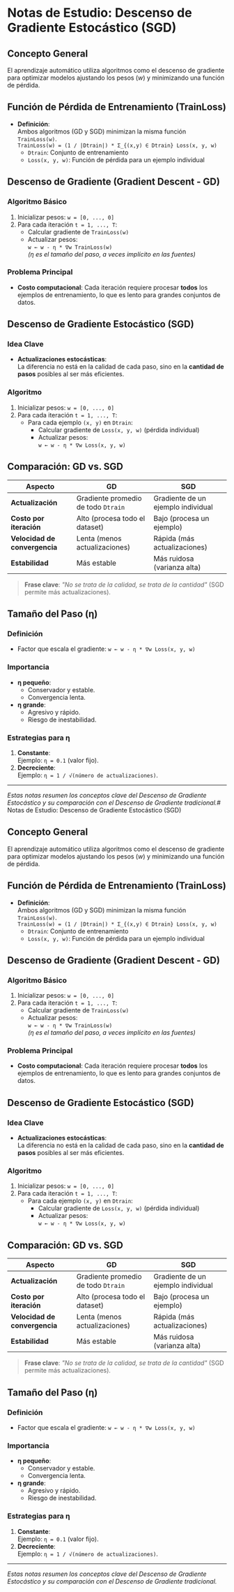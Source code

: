 # Notas de Estudio: Descenso de Gradiente Estocástico (SGD)

## Concepto General
El aprendizaje automático utiliza algoritmos como el descenso de gradiente para optimizar modelos ajustando los pesos (*w*) y minimizando una función de pérdida.

## Función de Pérdida de Entrenamiento (TrainLoss)
- **Definición**:  
  Ambos algoritmos (GD y SGD) minimizan la misma función `TrainLoss(w)`.  
  `TrainLoss(w) = (1 / |Dtrain|) * Σ_{(x,y) ∈ Dtrain} Loss(x, y, w)`  
  - `Dtrain`: Conjunto de entrenamiento  
  - `Loss(x, y, w)`: Función de pérdida para un ejemplo individual  

## Descenso de Gradiente (Gradient Descent - GD)
### Algoritmo Básico
1. Inicializar pesos: `w = [0, ..., 0]`  
2. Para cada iteración `t = 1, ..., T`:  
   - Calcular gradiente de `TrainLoss(w)`  
   - Actualizar pesos:  
     `w ← w - η * ∇w TrainLoss(w)`  
     *(η es el tamaño del paso, a veces implícito en las fuentes)*  

### Problema Principal
- **Costo computacional**: Cada iteración requiere procesar **todos** los ejemplos de entrenamiento, lo que es lento para grandes conjuntos de datos.

## Descenso de Gradiente Estocástico (SGD)
### Idea Clave
- **Actualizaciones estocásticas**:  
  La diferencia no está en la calidad de cada paso, sino en la **cantidad de pasos** posibles al ser más eficientes.  

### Algoritmo
1. Inicializar pesos: `w = [0, ..., 0]`  
2. Para cada iteración `t = 1, ..., T`:  
   - Para cada ejemplo `(x, y)` en `Dtrain`:  
     - Calcular gradiente de `Loss(x, y, w)` (pérdida individual)  
     - Actualizar pesos:  
       `w ← w - η * ∇w Loss(x, y, w)`  

## Comparación: GD vs. SGD
| **Aspecto**               | **GD**                          | **SGD**                          |
|---------------------------|---------------------------------|----------------------------------|
| **Actualización**         | Gradiente promedio de todo `Dtrain` | Gradiente de un ejemplo individual |
| **Costo por iteración**   | Alto (procesa todo el dataset)  | Bajo (procesa un ejemplo)        |
| **Velocidad de convergencia** | Lenta (menos actualizaciones) | Rápida (más actualizaciones)     |
| **Estabilidad**           | Más estable                     | Más ruidosa (varianza alta)      |

> **Frase clave**: *"No se trata de la calidad, se trata de la cantidad"* (SGD permite más actualizaciones).

## Tamaño del Paso (η)
### Definición
- Factor que escala el gradiente: `w ← w - η * ∇w Loss(x, y, w)`  

### Importancia
- **η pequeño**:  
  - Conservador y estable.  
  - Convergencia lenta.  
- **η grande**:  
  - Agresivo y rápido.  
  - Riesgo de inestabilidad.  

### Estrategias para η
1. **Constante**:  
   Ejemplo: `η = 0.1` (valor fijo).  
2. **Decreciente**:  
   Ejemplo: `η = 1 / √(número de actualizaciones)`.  

---
*Estas notas resumen los conceptos clave del Descenso de Gradiente Estocástico y su comparación con el Descenso de Gradiente tradicional.*# Notas de Estudio: Descenso de Gradiente Estocástico (SGD)

## Concepto General
El aprendizaje automático utiliza algoritmos como el descenso de gradiente para optimizar modelos ajustando los pesos (*w*) y minimizando una función de pérdida.

## Función de Pérdida de Entrenamiento (TrainLoss)
- **Definición**:  
  Ambos algoritmos (GD y SGD) minimizan la misma función `TrainLoss(w)`.  
  `TrainLoss(w) = (1 / |Dtrain|) * Σ_{(x,y) ∈ Dtrain} Loss(x, y, w)`  
  - `Dtrain`: Conjunto de entrenamiento  
  - `Loss(x, y, w)`: Función de pérdida para un ejemplo individual  

## Descenso de Gradiente (Gradient Descent - GD)
### Algoritmo Básico
1. Inicializar pesos: `w = [0, ..., 0]`  
2. Para cada iteración `t = 1, ..., T`:  
   - Calcular gradiente de `TrainLoss(w)`  
   - Actualizar pesos:  
     `w ← w - η * ∇w TrainLoss(w)`  
     *(η es el tamaño del paso, a veces implícito en las fuentes)*  

### Problema Principal
- **Costo computacional**: Cada iteración requiere procesar **todos** los ejemplos de entrenamiento, lo que es lento para grandes conjuntos de datos.

## Descenso de Gradiente Estocástico (SGD)
### Idea Clave
- **Actualizaciones estocásticas**:  
  La diferencia no está en la calidad de cada paso, sino en la **cantidad de pasos** posibles al ser más eficientes.  

### Algoritmo
1. Inicializar pesos: `w = [0, ..., 0]`  
2. Para cada iteración `t = 1, ..., T`:  
   - Para cada ejemplo `(x, y)` en `Dtrain`:  
     - Calcular gradiente de `Loss(x, y, w)` (pérdida individual)  
     - Actualizar pesos:  
       `w ← w - η * ∇w Loss(x, y, w)`  

## Comparación: GD vs. SGD
| **Aspecto**               | **GD**                          | **SGD**                          |
|---------------------------|---------------------------------|----------------------------------|
| **Actualización**         | Gradiente promedio de todo `Dtrain` | Gradiente de un ejemplo individual |
| **Costo por iteración**   | Alto (procesa todo el dataset)  | Bajo (procesa un ejemplo)        |
| **Velocidad de convergencia** | Lenta (menos actualizaciones) | Rápida (más actualizaciones)     |
| **Estabilidad**           | Más estable                     | Más ruidosa (varianza alta)      |

> **Frase clave**: *"No se trata de la calidad, se trata de la cantidad"* (SGD permite más actualizaciones).

## Tamaño del Paso (η)
### Definición
- Factor que escala el gradiente: `w ← w - η * ∇w Loss(x, y, w)`  

### Importancia
- **η pequeño**:  
  - Conservador y estable.  
  - Convergencia lenta.  
- **η grande**:  
  - Agresivo y rápido.  
  - Riesgo de inestabilidad.  

### Estrategias para η
1. **Constante**:  
   Ejemplo: `η = 0.1` (valor fijo).  
2. **Decreciente**:  
   Ejemplo: `η = 1 / √(número de actualizaciones)`.  

---
*Estas notas resumen los conceptos clave del Descenso de Gradiente Estocástico y su comparación con el Descenso de Gradiente tradicional.*
